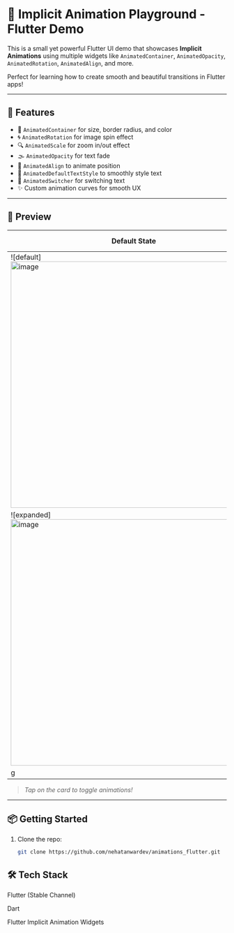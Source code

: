 # 🌟 Implicit Animation Playground - Flutter Demo

This is a small yet powerful Flutter UI demo that showcases **Implicit Animations** using multiple widgets like `AnimatedContainer`, `AnimatedOpacity`, `AnimatedRotation`, `AnimatedAlign`, and more.

Perfect for learning how to create smooth and beautiful transitions in Flutter apps!

---

## 🚀 Features

- 🔁 `AnimatedContainer` for size, border radius, and color
- 🌀 `AnimatedRotation` for image spin effect
- 🔍 `AnimatedScale` for zoom in/out effect
- 🌫️ `AnimatedOpacity` for text fade
- 🎯 `AnimatedAlign` to animate position
- 📝 `AnimatedDefaultTextStyle` to smoothly style text
- 🔄 `AnimatedSwitcher` for switching text
- ✨ Custom animation curves for smooth UX

---

## 📸 Preview

| Default State | Expanded State |
|---------------|----------------|
| ![default] <img width="565" alt="image" src="https://github.com/user-attachments/assets/4b68254c-630e-4267-afa9-4f636e7e3303" />
  | ![expanded] <img width="565" alt="image" src="https://github.com/user-attachments/assets/11066166-06b7-4d6c-9e03-fd3accd2d837" />
g |

> *Tap on the card to toggle animations!*

---

## 📦 Getting Started

1. Clone the repo:
   ```bash
   git clone https://github.com/nehatanwardev/animations_flutter.git


## 🛠️ Tech Stack
Flutter (Stable Channel)

Dart

Flutter Implicit Animation Widgets


